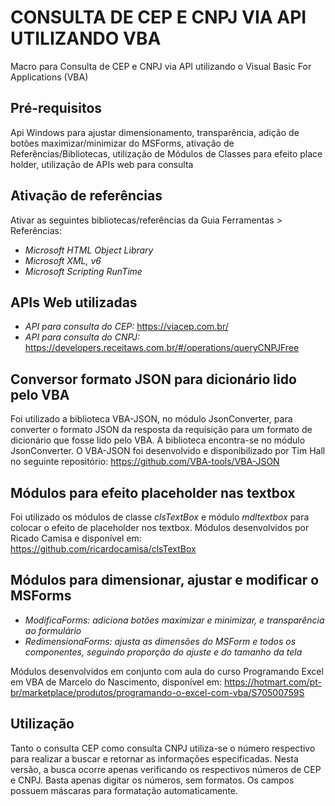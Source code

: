 # **CONSULTA DE CEP E CNPJ VIA API UTILIZANDO VBA**
Macro para Consulta de CEP e CNPJ via API utilizando o Visual Basic For Applications (VBA)

## **Pré-requisitos**
Api Windows para ajustar dimensionamento, transparência, adição de botões maximizar/minimizar do MSForms, ativação de Referências/Bibliotecas, utilização de Módulos de Classes para efeito place holder, utilização de APIs web para consulta

## **Ativação de referências**
Ativar as seguintes bibliotecas/referências da Guia Ferramentas > Referências:

  - *Microsoft HTML Object Library*
  - *Microsoft XML, v6*
  - *Microsoft Scripting RunTime*

## **APIs Web utilizadas**

  - *API para consulta do CEP:*
  <https://viacep.com.br/>
  - *API para consulta do CNPJ:*
  <https://developers.receitaws.com.br/#/operations/queryCNPJFree>

## **Conversor formato JSON para dicionário lido pelo VBA**
Foi utilizado a biblioteca VBA-JSON, no módulo JsonConverter, para converter o formato JSON da resposta da requisição para um formato de dicionário que fosse lido pelo VBA.
A biblioteca encontra-se no módulo JsonConverter.
O VBA-JSON foi desenvolvido e disponibilizado por Tim Hall no seguinte repositório:
<https://github.com/VBA-tools/VBA-JSON>

## **Módulos para efeito placeholder nas textbox**
Foi utilizado os módulos de classe *clsTextBox* e módulo *mdltextbox* para colocar o efeito de placeholder nos textbox.
Módulos desenvolvidos por Ricado Camisa e disponível em: 
<https://github.com/ricardocamisa/clsTextBox>

## **Módulos para dimensionar, ajustar e modificar o MSForms**
  - *ModificaForms: adiciona botões maximizar e minimizar, e transparência ao formulário*
  - *RedimensionaForms: ajusta as dimensões do MSForm e todos os componentes, seguindo proporção do ajuste e do tamanho da tela*

Módulos desenvolvidos em conjunto com aula do curso Programando Excel em VBA de Marcelo do Nascimento, disponível em:
<https://hotmart.com/pt-br/marketplace/produtos/programando-o-excel-com-vba/S70500759S>

## **Utilização**
Tanto o consulta CEP como consulta CNPJ utiliza-se o número respectivo para realizar a buscar e retornar as informações especificadas.
Nesta versão, a busca ocorre apenas verificando os respectivos números de CEP e CNPJ.
Basta apenas digitar os números, sem formatos. Os campos possuem máscaras para formatação automaticamente.

